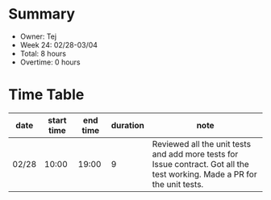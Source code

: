 # Summary
* Owner: Tej
* Week 24: 02/28-03/04
* Total: 8 hours
* Overtime: 0 hours

# Time Table
| date  | start time  | end time | duration  |  note |
|---|---|---|---|---|
| 02/28  | 10:00  | 19:00  | 9 | Reviewed all the unit tests and add more tests for Issue contract. Got all the test working. Made a PR for the unit tests. |
